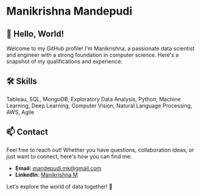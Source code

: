 # Manikrishna Mandepudi

## 👋 Hello, World!

Welcome to my GitHub profile! I'm Manikrishna, a passionate data scientist and engineer with a strong foundation in computer science. Here's a snapshot of my qualifications and experience:

## 🛠️ Skills
Tableau, SQL, MongoDB, Exploratory Data Analysis, Python, Machine Learning, Deep Learning, Computer Vision, Natural Language Processing, AWS, Agile

## 📫 Contact
Feel free to reach out! Whether you have questions, collaboration ideas, or just want to connect, here's how you can find me:

- **Email:** [mandepudi.mk@gmail.com](mailto:mandepudi.mk@gmail.com)
- **LinkedIn:** [Manikrishna M](https://www.linkedin.com/in/manikrishna-m/)

Let's explore the world of data together! 🚀
